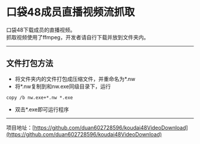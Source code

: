 # 口袋48成员直播视频流抓取

口袋48下载成员的直播视频。  
抓取视频使用了ffmpeg，开发者请自行下载并放到文件夹内。

---

## 文件打包方法
* 将文件夹内的文件打包成压缩文件，并重命名为*.nw
* 将*.nw复制到和nw.exe同级目录下，运行
```
copy /b nw.exe+*.nw *.exe
```
* 双击*.exe即可运行程序

---

项目地址：[https://github.com/duan602728596/koudai48VideoDownload](https://github.com/duan602728596/koudai48VideoDownload)